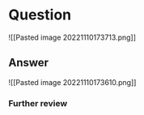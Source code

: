 # Question
![[Pasted image 20221110173713.png]]
## Answer
![[Pasted image 20221110173610.png]]
### Further review
